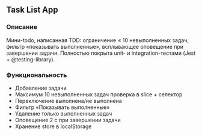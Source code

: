 ## Task List App

### Описание

Мини-todo, написанная TDD: ограничение ≤ 10 невыполненных задач, фильтр «показывать выполненные», всплывающее оповещение при завершении задачи. 
Полностью покрыта unit- и integration-тестами (Jest + @testing-library).

### Функциональность

- Добавление задачи
- Максимум 10 невыполненных задач	проверка в slice + селектор
- Переключение выполнена/не выполнена
- Фильтр «Показывать выполненные»
- Удаление только выполненных задач
- Оповещение 2 с при завершении задачи
- Хранение store в localStorage
